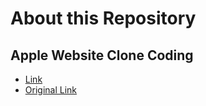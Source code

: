 # About this Repository
## Apple Website Clone Coding

- [Link](https://teatea02.github.io/apple-clone/)
- [Original Link](https://www.apple.com/kr/airpods-pro/)